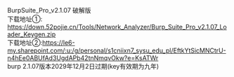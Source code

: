 BurpSuite_Pro_v2.1.07 破解版<br/>
下载地址①: https://down.52pojie.cn/Tools/Network_Analyzer/Burp_Suite_Pro_v2.1.07_Loader_Keygen.zip
<br/>下载地址②:https://le6-my.sharepoint.com/:u:/g/personal/s1cniixn7_sysu_edu_pl/EftkYtSicMNCtrU-n4hEe0ABUfAd3UgdAPb42tnNmqvOkw?e=KsATWr
<br/>burp 2.1.07版本2029年12月2日过期(key有效期为九年)
